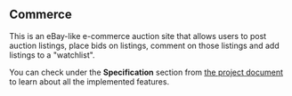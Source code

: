 ## Commerce
This is an eBay-like e-commerce auction site that allows users to post auction listings, place bids on listings, comment on those listings and add listings to a "watchlist".

You can check under the **Specification** section from [the project document](https://cs50.harvard.edu/web/2020/projects/2/commerce/) to learn about all the implemented features.
